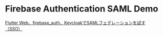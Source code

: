 # Firebase Authentication SAML Demo

[Flutter Web、firebase_auth、KeycloakでSAMLフェデレーションを試す（SSO）](https://zenn.dev/motu2119/articles/69f0db2c1b5ad0)
